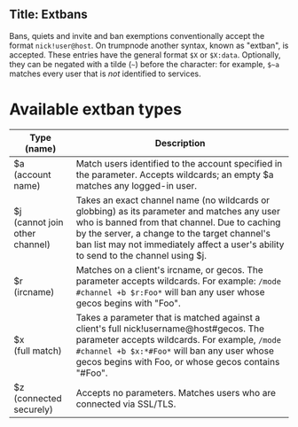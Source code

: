 Title: Extbans
---

Bans, quiets and invite and ban exemptions conventionally accept the format
`nick!user@host`. On trumpnode another syntax, known as "extban", is accepted.
These entries have the general format `$X` or `$X:data`. Optionally, they can
be negated with a tilde (`~`) before the character: for example, `$~a` matches
every user that is *not* identified to services.


# Available extban types
| Type (name) | Description |
| ----------- | ----------- |
| $a<br>(account name) | Match users identified to the account specified in the parameter. Accepts wildcards; an empty $a matches any logged-in user. |
| $j<br>(cannot join other channel) | Takes an exact channel name (no wildcards or globbing) as its parameter and matches any user who is banned from that channel. Due to caching by the server, a change to the target channel's ban list may not immediately affect a user's ability to send to the channel using $j. |
| $r<br>(ircname) | Matches on a client's ircname, or gecos. The parameter accepts wildcards. For example: `/mode #channel +b $r:Foo*` will ban any user whose gecos begins with "Foo". |
| $x<br>(full match) | Takes a parameter that is matched against a client's full nick!username@host#gecos. The parameter accepts wildcards. For example, `/mode #channel +b $x:*#Foo*` will ban any user whose gecos begins with Foo, or whose gecos contains "#Foo". |
| $z<br>(connected securely) | Accepts no parameters. Matches users who are connected via SSL/TLS. |
